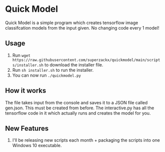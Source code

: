 # Quick Model

Quick Model is a simple program which creates tensorflow image classifcation models from the input given. No changing code every 1 model!

## Usage

1. Run ```wget https://raw.githubusercontent.com/superzackx/quickmodel/main/scripts/installer.sh``` to download the installer file.
2. Run ```sh installer.sh``` to run the installer.
3. You can now run ```./quickmodel.py```

## How it works

The file takes input from the console and saves it to a JSON file called gen.json. This must be created from before. The interactive.py has all the tensorflow code in it which actually runs and creates the model for you. 

## New Features

1. I'll be releasing new scripts each month + packaging the scripts into one Windows 10 executable. 

